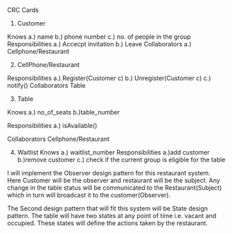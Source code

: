 CRC Cards

1) Customer

Knows a.) name
      b.) phone number
      c.) no. of people in the group
Responsibilities
      a.) Accecpt invitation
      b.) Leave
Collaborators
      a.) Cellphone/Restaurant
      

2) CellPhone/Restaurant

  Responsibilities
                a.) Register(Customer c)
                b.) Unregister(Customer c)
                c.) notify()
  Collaborators
              Table
              
              
3) Table

  Knows
        a.) no_of_seats
        b.)table_number

  Responsibilities
        a.) isAvailable()

Collaborators
        Cellphone/Restaurant
  
  
4) Waitlist
  Knows
        a.) waitlist_number
Responsibilities
        a.)add customer
        b.)remove customer
        c.) check if the current group is eligible for the table
        

I will implement the Observer design pattern for this restaurant system. Here Customer will be the observer and restaurant will be the subject. Any change in the table status will be communicated to the Restaurant(Subject) which in turn will broadcast it to the customer(Observer).
        
              
The Second design pattern that will fit this system will be State design pattern. The table will have two states at any point of time i.e. vacant and occupied. These states will define the actions taken by the restaurant.
              
              
       
      
